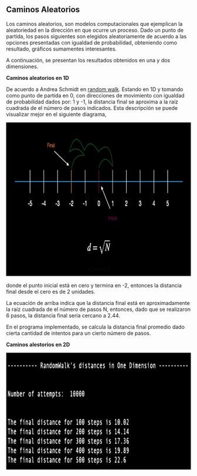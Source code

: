 ## Caminos Aleatorios

Los caminos aleatorios, son modelos computacionales que ejemplican la aleatoriedad en la dirección en que ocurre un proceso. 
Dado un punto de partida, los pasos siguientes son elegidos aleatoriamente de acuerdo a las opciones presentadas con igualdad
de probabilidad, obteniendo como resultado, gráficos sumamentes interesantes.

A continuación, se presentan los resultados obtenidos en una y dos dimensiones.

**Caminos aleatorios en 1D**

De acuerdo a Andrea Schmidt en [random walk](https://www.mit.edu/~kardar/teaching/projects/chemotaxis(AndreaSchmidt)/random.htm). 
Estando en 1D y tomando como punto de partida en 0, con direcciones de movimiento con igualdad de probabilidad dados por: 1 y -1,
la distancia final se aproxima a la raíz cuadrada de el número de pasos indicados. Esta descripción se puede visualizar mejor en 
el siguiente diagrama,

<img src='random1D.jpeg' width="754" height="418" style='center'/>

donde el punto inicial está en cero y termina en -2, entonces la distancia final desde el cero es de 2 unidades. 

La ecuación de arriba indica que la distancia final está en aproximadamente la raíz cuadrada de el número de pasos N, entonces, 
dado que se realizaron 6 pasos, la distancia final sería cercano a 2.44. 

En el programa implementado, se calcula la distancia final promedio dado cierta cantidad de intentos para un cierto número de pasos. 

**Caminos alestorios en 2D**

<img src='result_randomWalk.png' width="654" height="318" style='center'/>
